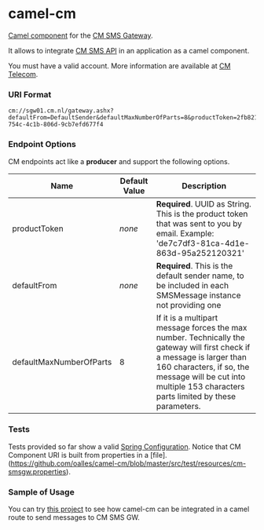 # camel-cm

[Camel component](http://camel.apache.org/components.html) for the [CM SMS Gateway](https://www.cmtelecom.com). 

It allows to integrate [CM SMS API](https://dashboard.onlinesmsgateway.com/docs) in an application as a camel component. 

You must have a valid account.  More information are available at [CM Telecom](https://www.cmtelecom.com/support).

### URI Format

```
cm://sgw01.cm.nl/gateway.ashx?defaultFrom=DefaultSender&defaultMaxNumberOfParts=8&productToken=2fb82162-754c-4c1b-806d-9cb7efd677f4
```


### Endpoint Options

CM endpoints act like a **producer** and support the following options.

| Name  | Default Value | Description |
| ------------- | ------------- | ------------- |
| productToken  |*none* |**Required**. UUID as String. This is the product token that was sent to you by email. Example: 'de7c7df3-81ca-4d1e-863d-95a252120321'|
| defaultFrom  | *none* |**Required**. This is the default sender name, to be included in each SMSMessage instance not providing one|
| defaultMaxNumberOfParts  | 8 |  If it is a multipart message forces the max number. Technically the gateway will first check if a message is larger than 160 characters, if so, the message will be cut into multiple 153 characters parts limited by these parameters. |

### Tests

Tests provided so far show a valid [Spring Configuration](https://github.com/oalles/camel-cm/blob/master/src/test/java/org/apache/camel/component/cm/test/TestConfiguration.java). Notice that CM Component URI is built from properties in a [file].(https://github.com/oalles/camel-cm/blob/master/src/test/resources/cm-smsgw.properties). 

### Sample of Usage
You can try [this project](https://github.com/oalles/camel-cm-sample) to see how camel-cm can be integrated in a camel route to send messages to CM SMS GW. 